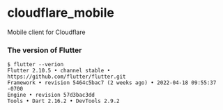 # cloudflare_mobile

Mobile client for Cloudflare

### The version of Flutter
```
$ flutter --verion
Flutter 2.10.5 • channel stable • https://github.com/flutter/flutter.git
Framework • revision 5464c5bac7 (2 weeks ago) • 2022-04-18 09:55:37 -0700
Engine • revision 57d3bac3dd
Tools • Dart 2.16.2 • DevTools 2.9.2
```
